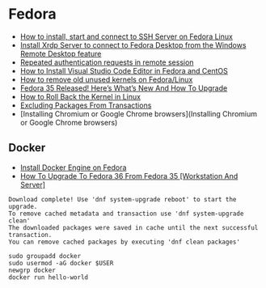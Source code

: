 # Fedora

- [How to install, start and connect to SSH Server on Fedora Linux](https://linuxconfig.org/how-to-install-start-and-connect-to-ssh-server-on-fedora-linux)
- [Install Xrdp Server to connect to Fedora Desktop from the Windows Remote Desktop feature](https://www.server-world.info/en/note?os=Fedora_33&p=desktop&f=7)
- [Repeated authentication requests in remote session](https://bugzilla.redhat.com/show_bug.cgi?id=1478345)
- [How to Install Visual Studio Code Editor in Fedora and CentOS](https://tecadmin.net/install-visual-studio-code-editor-in-fedora)
- [How to remove old unused kernels on Fedora/Linux](https://www.flyhiee.com/knowledge/how-to-remove-old-unused-kernels-on-fedora-linux/)
- [Fedora 35 Released! Here’s What’s New And How To Upgrade](https://fossbytes.com/fedora-35-released-how-to-update)
- [How to Roll Back the Kernel in Linux](https://www.howtogeek.com/740797/how-to-roll-back-the-kernel-in-linux/)
- [Excluding Packages From Transactions](https://docs.fedoraproject.org/en-US/quick-docs/dnf/#exclude-package)
- [Installing Chromium or Google Chrome browsers](Installing Chromium or Google Chrome browsers)

## Docker

- [Install Docker Engine on Fedora](https://docs.docker.com/engine/install/fedora/)
- [How To Upgrade To Fedora 36 From Fedora 35 [Workstation And Server]](https://ostechnix.com/upgrade-to-fedora-36-from-fedora-35/)

```
Download complete! Use 'dnf system-upgrade reboot' to start the upgrade.
To remove cached metadata and transaction use 'dnf system-upgrade clean'
The downloaded packages were saved in cache until the next successful transaction.
You can remove cached packages by executing 'dnf clean packages'
```

```
sudo groupadd docker
sudo usermod -aG docker $USER
newgrp docker 
docker run hello-world
```
